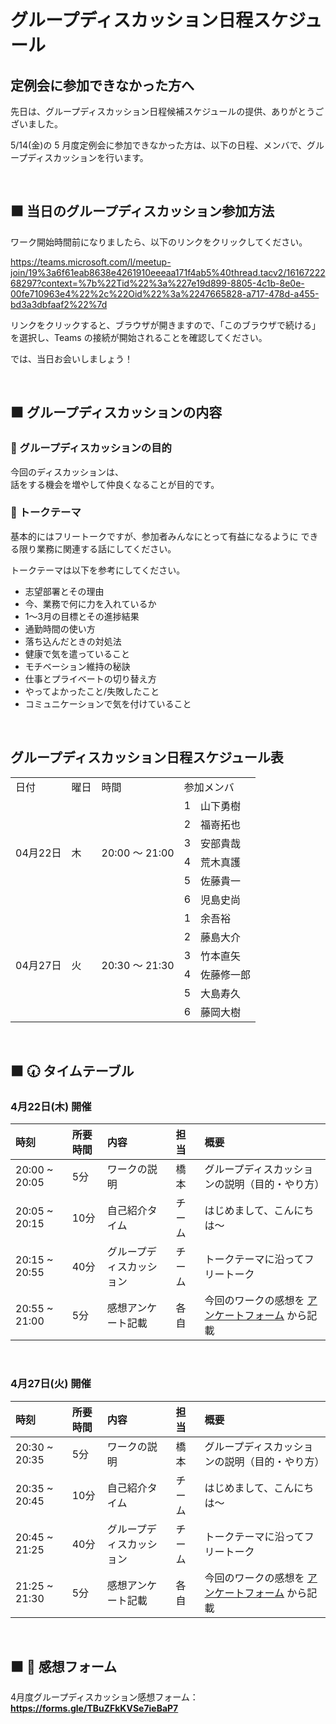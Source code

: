 # グループディスカッション日程スケジュール

## 定例会に参加できなかった方へ

先日は、グループディスカッション日程候補スケジュールの提供、ありがとうございました。

5/14(金)の 5 月度定例会に参加できなかった方は、以下の日程、メンバで、グループディスカッションを行います。

<br />

## ⬛ 当日のグループディスカッション参加方法

ワーク開始時間前になりましたら、以下のリンクをクリックしてください。

https://teams.microsoft.com/l/meetup-join/19%3a6f61eab8638e4261910eeeaa171f4ab5%40thread.tacv2/1616722268297?context=%7b%22Tid%22%3a%227e19d899-8805-4c1b-8e0e-00fe710963e4%22%2c%22Oid%22%3a%2247665828-a717-478d-a455-bd3a3dbfaaf2%22%7d

リンクをクリックすると、ブラウザが開きますので、「このブラウザで続ける」を選択し、Teams の接続が開始されることを確認してください。

では、当日お会いしましょう！

<br />

## ⬛ グループディスカッションの内容

<h3 id="purpose-of-discussing">💬 グループディスカッションの目的</h3>

今回のディスカッションは、    
話をする機会を増やして仲良くなることが目的です。    

<h3 id="talk-theme">💬 トークテーマ</h3>

基本的にはフリートークですが、参加者みんなにとって有益になるように
できる限り業務に関連する話にしてください。

トークテーマは以下を参考にしてください。

- 志望部署とその理由
- 今、業務で何に力を入れているか
- 1～3月の目標とその進捗結果
- 通勤時間の使い方
- 落ち込んだときの対処法
- 健康で気を遣っていること
- モチベーション維持の秘訣
- 仕事とプライベートの切り替え方
- やってよかったこと/失敗したこと
- コミュニケーションで気を付けていること

<br/>

## グループディスカッション日程スケジュール表

<table>
  <tr>
    <td>日付</td>
    <td>曜日</td>
    <td>時間</td>
    <td colspan="2">参加メンバ</td>
  </tr>
  <tr>
    <td rowspan="6">04月22日</td>
    <td rowspan="6">木</td>
    <td rowspan="6">20:00 ～ 21:00</td>
    <td>1</td>
    <td>山下勇樹</td>
  </tr>
  <tr>
    <td>2</td>
    <td>福嵜拓也</td>
  </tr>
  <tr>
    <td>3</td>
    <td>安部貴哉</td>
  </tr>
  <tr>
    <td>4</td>
    <td>荒木真護</td>
  </tr>
  <tr>
    <td>5</td>
    <td>佐藤貴一</td>
  </tr>
  <tr>
    <td>6</td>
    <td>児島史尚</td>
  </tr>
  <tr>
    <td rowspan="6">04月27日</td>
    <td rowspan="6">火</td>
    <td rowspan="6">20:30 ～ 21:30</td>
    <td>1</td>
    <td>余吾裕</td>
  </tr>
  <tr>
    <td>2</td>
    <td>藤島大介</td>
  </tr>
  <tr>
    <td>3</td>
    <td>竹本直矢</td>
  </tr>
  <tr>
    <td>4</td>
    <td>佐藤修一郎</td>
  </tr>
  <tr>
    <td>5</td>
    <td>大島寿久</td>
  </tr>
  <tr>
    <td>6</td>
    <td>藤岡大樹</td>
  </tr>
</table>

<br />

## ⬛ 🕢 タイムテーブル

### 4月22日(木) 開催

|時刻 |所要時間 |内容 | 担当 |概要 |
|:-- |:-- |:-- |:-- |:-- |
|20:00 ~ 20:05 |5分 |ワークの説明 |橋本 |グループディスカッションの説明（目的・やり方） |
|20:05 ~ 20:15 |10分 |自己紹介タイム|チーム |はじめまして、こんにちは～ |
|20:15 ~ 20:55 |40分 |グループディスカッション |チーム |トークテーマに沿ってフリートーク |
|20:55 ~ 21:00 |5分 |感想アンケート記載 |各自 |今回のワークの感想を [アンケートフォーム](https://forms.gle/TBuZFkKVSe7ieBaP7) から記載 |

<br />

### 4月27日(火) 開催

|時刻 |所要時間 |内容 | 担当 |概要 |
|:-- |:-- |:-- |:-- |:-- |
|20:30 ~ 20:35 |5分 |ワークの説明 |橋本 |グループディスカッションの説明（目的・やり方） |
|20:35 ~ 20:45 |10分 |自己紹介タイム|チーム |はじめまして、こんにちは～ |
|20:45 ~ 21:25 |40分 |グループディスカッション |チーム |トークテーマに沿ってフリートーク |
|21:25 ~ 21:30 |5分 |感想アンケート記載 |各自 |今回のワークの感想を [アンケートフォーム](https://forms.gle/TBuZFkKVSe7ieBaP7) から記載 |

<br />

## ⬛ 📝 感想フォーム

4月度グループディスカッション感想フォーム：  
**https://forms.gle/TBuZFkKVSe7ieBaP7**

<br />
